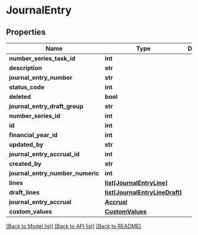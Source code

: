 # JournalEntry

## Properties
Name | Type | Description | Notes
------------ | ------------- | ------------- | -------------
**number_series_task_id** | **int** |  | [optional] 
**description** | **str** |  | [optional] 
**journal_entry_number** | **str** |  | [optional] 
**status_code** | **int** |  | [optional] 
**deleted** | **bool** |  | [optional] 
**journal_entry_draft_group** | **str** |  | [optional] 
**number_series_id** | **int** |  | [optional] 
**id** | **int** |  | [optional] 
**financial_year_id** | **int** |  | [optional] 
**updated_by** | **str** |  | [optional] 
**journal_entry_accrual_id** | **int** |  | [optional] 
**created_by** | **str** |  | [optional] 
**journal_entry_number_numeric** | **int** |  | [optional] 
**lines** | [**list[JournalEntryLine]**](JournalEntryLine.md) |  | [optional] 
**draft_lines** | [**list[JournalEntryLineDraft]**](JournalEntryLineDraft.md) |  | [optional] 
**journal_entry_accrual** | [**Accrual**](Accrual.md) |  | [optional] 
**custom_values** | [**CustomValues**](CustomValues.md) |  | [optional] 

[[Back to Model list]](../README.md#documentation-for-models) [[Back to API list]](../README.md#documentation-for-api-endpoints) [[Back to README]](../README.md)


